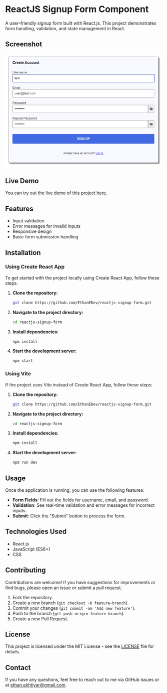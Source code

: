 # ReactJS Signup Form Component

A user-friendly signup form built with React.js. This project demonstrates form handling, validation, and state management in React.

## Screenshot

![Signup Form Screenshot](./screenshot.png)  <!-- Replace with the path to your screenshot image -->

## Live Demo

You can try out the live demo of this project [here](https://reactjs-signup-form-weld.vercel.app/).

## Features

- Input validation
- Error messages for invalid inputs
- Responsive design
- Basic form submission handling

## Installation

### Using Create React App

To get started with the project locally using Create React App, follow these steps:

1. **Clone the repository:**

    ```bash
    git clone https://github.com/EthanEDev/reactjs-signup-form.git
    ```

2. **Navigate to the project directory:**

    ```bash
    cd reactjs-signup-form
    ```

3. **Install dependencies:**

    ```bash
    npm install
    ```

4. **Start the development server:**

    ```bash
    npm start
    ```

### Using Vite

If the project uses Vite instead of Create React App, follow these steps:

1. **Clone the repository:**

    ```bash
    git clone https://github.com/EthanEDev/reactjs-signup-form.git
    ```

2. **Navigate to the project directory:**

    ```bash
    cd reactjs-signup-form
    ```

3. **Install dependencies:**

    ```bash
    npm install
    ```

4. **Start the development server:**

    ```bash
    npm run dev
    ```

## Usage

Once the application is running, you can use the following features:

- **Form Fields**: Fill out the fields for username, email, and password.
- **Validation**: See real-time validation and error messages for incorrect inputs.
- **Submit**: Click the "Submit" button to process the form.

## Technologies Used

- React.js
- JavaScript (ES6+)
- CSS

## Contributing

Contributions are welcome! If you have suggestions for improvements or find bugs, please open an issue or submit a pull request.

1. Fork the repository.
2. Create a new branch (`git checkout -b feature-branch`).
3. Commit your changes (`git commit -am 'Add new feature'`).
4. Push to the branch (`git push origin feature-branch`).
5. Create a new Pull Request.

## License

This project is licensed under the MIT License - see the [LICENSE](LICENSE) file for details.

## Contact

If you have any questions, feel free to reach out to me via GitHub issues or at [ethan.ekhtiyar@gmail.com](mailto:ethan.ekhtiyar@gmail.com).
